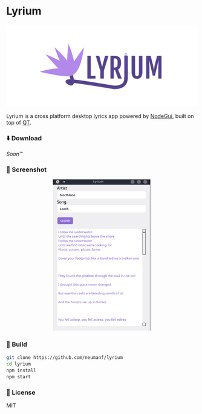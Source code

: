 # Lyrium

<center><img src="./assets/images/logoLarge.png" ...></center>

Lyrium is a cross platform desktop lyrics app powered by [NodeGui](https://docs.nodegui.org/), built on top of [QT](https://www.qt.io/).

### ⬇️ Download

_Soon™️_

### 📸 Screenshot

<center><img src="./assets/images/screenshot.png" height="400"></center>

### 🔨 Build

```bash
git clone https://github.com/neumanf/lyrium
cd lyrium
npm install
npm start
```

### 📜 License

MIT
